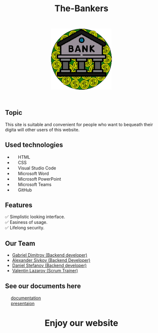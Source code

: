 <h1 align="center" > The-Bankers </h1>
<br>
<p align="center">
<img src="website/logo/The_Bankers_logo.png" alt="logo" height="200" width="200""> 
</p>

<br>

## Topic
This site is suitable and convenient for people who want to bequeath their digita will other users of this website.

## Used technologies
- <img src="https://upload.wikimedia.org/wikipedia/commons/thumb/6/61/HTML5_logo_and_wordmark.svg/180px-HTML5_logo_and_wordmark.svg.png" width="15" height="15"> HTML <br>
- <img src="https://upload.wikimedia.org/wikipedia/commons/thumb/d/d5/CSS3_logo_and_wordmark.svg/800px-CSS3_logo_and_wordmark.svg.png" width="15" height="15"> CSS <br>
- <img src="https://upload.wikimedia.org/wikipedia/commons/thumb/9/9a/Visual_Studio_Code_1.35_icon.svg/2048px-Visual_Studio_Code_1.35_icon.svg.png" width="15" height="15"> Visual Studio Code <br>
- <img src="https://upload.wikimedia.org/wikipedia/commons/thumb/8/8d/Microsoft_Word_2013-2019_logo.svg/587px-Microsoft_Word_2013-2019_logo.svg.png?20221202081051" width="15" height="15"> Microsoft Word <br>
- <img src="https://upload.wikimedia.org/wikipedia/commons/thumb/0/0d/Microsoft_Office_PowerPoint_%282019%E2%80%93present%29.svg/640px-Microsoft_Office_PowerPoint_%282019%E2%80%93present%29.svg.png" width="15" height="15"> Microsoft PowerPoint <br>
- <img src="https://upload.wikimedia.org/wikipedia/commons/thumb/4/49/MicroTeams.png/640px-MicroTeams.png" width="15" height="15"> Microsoft Teams <br>
- <img src="https://upload.wikimedia.org/wikipedia/commons/thumb/c/c2/GitHub_Invertocat_Logo.svg/300px-GitHub_Invertocat_Logo.svg.png" width="15" height="15"> GitHub <br>

## Features
✅ Simplistic looking interface. <br>
✅ Easiness of usage. <br>
✅ Lifelong security. <br>

## Our Team
- <a href="https://github.com/GGDimitrov21"> Gabriel Dimitrov (Backend developer) </a><br>
- <a href="https://github.com/ATSivkov21"> Alexander Sivkov (Backend Developer) </a><br>
- <a href="https://github.com/DCStefanov21"> Daniel Stefanov (Backend developer) </a><br>
- <a href="https://github.com/VRLazarov21"> Valentin Lazarov (Scrum Trainer)</a> <br>

## See our documents here
<img src="https://upload.wikimedia.org/wikipedia/commons/thumb/8/8d/Microsoft_Word_2013-2019_logo.svg/587px-Microsoft_Word_2013-2019_logo.svg.png?20221202081051" width="15" height="15"> [documentation](https://github.com/VRLazarov21/Challengers/blob/main/documentation/Team%20Challengers%20documentaion.docx)  
<img src="https://upload.wikimedia.org/wikipedia/commons/thumb/0/0d/Microsoft_Office_PowerPoint_%282019%E2%80%93present%29.svg/640px-Microsoft_Office_PowerPoint_%282019%E2%80%93present%29.svg.png" width="15" height="15"> [presentaion](https://github.com/VRLazarov21/Challengers/blob/main/documentation/Team%20Challenger%20presentation.pptx)  

##
<h1 align="center" >Enjoy our website</h1>
